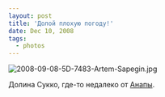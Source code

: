 ```yaml
---
layout: post
title: 'Долой плохую погоду!'
date: Dec 10, 2008
tags:
  - photos
---
```


![2008-09-08-5D-7483-Artem-Sapegin.jpg](photo://588)

Долина Сукко, где-то недалеко от [Анапы](http://morning.photos/albums/anapa/ "Фотографии из Анапы").
